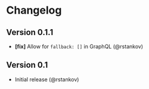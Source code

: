 # Changelog

## Version 0.1.1

* **[fix]** Allow for `fallback: []` in GraphQL (@rstankov)

## Version 0.1

* Initial release (@rstankov)
